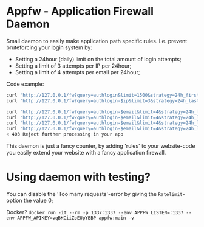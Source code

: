 Appfw - Application Firewall Daemon
==================

Small daemon to easily make application path specific rules.
I.e. prevent bruteforcing your login system by:

- Setting a 24hour (daily) limit on the total amount of login attempts;
- Setting a limit of 3 attempts per IP per 24hour;
- Setting a limit of 4 attempts per email per 24hour;

Code example:
```bash
curl 'http://127.0.0.1/fw?query=authlogin&limit=1500&strategy=24h_first'
curl 'http://127.0.0.1/fw?query=authlogin-$ip&limit=3&strategy=24h_last'

curl 'http://127.0.0.1/fw?query=authlogin-$email&limit=4&strategy=24h_last'
curl 'http://127.0.0.1/fw?query=authlogin-$email&limit=4&strategy=24h_last'
curl 'http://127.0.0.1/fw?query=authlogin-$email&limit=4&strategy=24h_last'
curl 'http://127.0.0.1/fw?query=authlogin-$email&limit=4&strategy=24h_last'
< 403 Reject further processing in your app
```

This daemon is just a fancy counter, by adding 'rules' to your website-code
you easily extend your website with a fancy application firewall.

Using daemon with testing?
==================
You can disable the 'Too many requests'-error by giving the `Ratelimit`-option the value 0;

Docker?
```docker run -it --rm -p 1337:1337 --env APPFW_LISTEN=:1337 --env APPFW_APIKEY=vqBKCiiZoEUpYBBP appfw:main -v```
